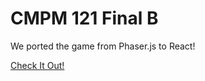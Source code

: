# CMPM 121 Final B

We ported the game from Phaser.js to React!

[Check It Out!](https://cjmoshy.github.io/CMPM121_Final_b/)
